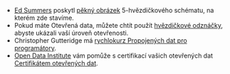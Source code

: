 - [Ed Summers](http://inkdroid.org/ehs/) poskytl [pěkný obrázek](http://inkdroid.org/2010/06/04/the-5-stars-of-open-linked-data/ "5 hvězdiček otevřených propojených dat") 5-hvězdičkového schématu, na kterém zde stavíme.
- Pokud máte Otevřená data, můžete chtít použít [hvězdičkové odznáčky](http://lab.linkeddata.deri.ie/2010/lod-badges/), abyste ukázali vaší úroveň otevřenosti.
- Christopher Gutteridge má [rychlokurz Propojených dat pro programátory](http://openorg.ecs.soton.ac.uk/wiki/Linked_Data_Basics_for_Techies).
- [Open Data Institute](http://theodi.org/) vám pomůže s certifikací vašich otevřených dat [Certifikátem otevřených dat](https://certificates.theodi.org/).
